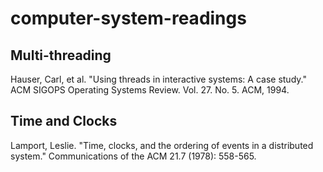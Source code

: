 # computer-system-readings

## Multi-threading 
Hauser, Carl, et al. "Using threads in interactive systems: A case study." ACM SIGOPS Operating Systems Review. Vol. 27. No. 5. ACM, 1994. 

## Time and Clocks
Lamport, Leslie. "Time, clocks, and the ordering of events in a distributed system." Communications of the ACM 21.7 (1978): 558-565.

